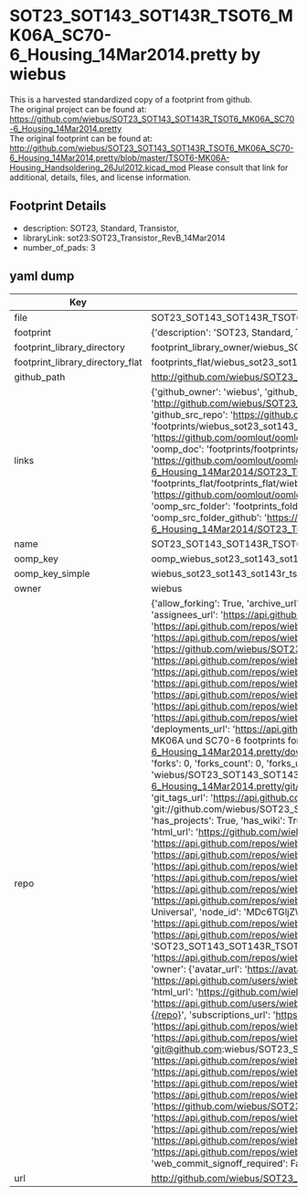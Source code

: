 # SOT23_SOT143_SOT143R_TSOT6_MK06A_SC70-6_Housing_14Mar2014.pretty by wiebus  
This is a harvested standardized copy of a footprint from github.  
The original project can be found at:  
https://github.com/wiebus/SOT23_SOT143_SOT143R_TSOT6_MK06A_SC70-6_Housing_14Mar2014.pretty  
The original footprint can be found at:
http://github.com/wiebus/SOT23_SOT143_SOT143R_TSOT6_MK06A_SC70-6_Housing_14Mar2014.pretty/blob/master/TSOT6-MK06A-Housing_Handsoldering_26Jul2012.kicad_mod
Please consult that link for additional, details, files, and license information.  
## Footprint Details
* description: SOT23, Standard, Transistor,  
* libraryLink: sot23:SOT23_Transistor_RevB_14Mar2014  
* number_of_pads: 3  
## yaml dump  
| Key | Value |  
| --- | --- |  
| file | SOT23_SOT143_SOT143R_TSOT6_MK06A_SC70-6_Housing_14Mar2014.pretty/SOT23_Transistor_RevB_14Mar2014.kicad_mod |  
| footprint | {'description': 'SOT23, Standard, Transistor,', 'libraryLink': 'sot23:SOT23_Transistor_RevB_14Mar2014', 'number_of_pads': 3} |  
| footprint_library_directory | footprint_library_owner/wiebus_SOT23_SOT143_SOT143R_TSOT6_MK06A_SC70-6_Housing_14Mar2014.pretty |  
| footprint_library_directory_flat | footprints_flat/wiebus_sot23_sot143_sot143r_tsot6_mk06a_sc70_6_housing_14mar2014_sot23_transistor_revb_14mar2014/working |  
| github_path | http://github.com/wiebus/SOT23_SOT143_SOT143R_TSOT6_MK06A_SC70-6_Housing_14Mar2014.pretty/blob/master/SOT23_Transistor_RevB_14Mar2014.kicad_mod |  
| links | {'github_owner': 'wiebus', 'github_repo_name': 'SOT23_SOT143_SOT143R_TSOT6_MK06A_SC70-6_Housing_14Mar2014.pretty', 'github_src': 'http://github.com/wiebus/SOT23_SOT143_SOT143R_TSOT6_MK06A_SC70-6_Housing_14Mar2014.pretty/blob/master/TSOT6-MK06A-Housing_Handsoldering_26Jul2012.kicad_mod', 'github_src_repo': 'https://github.com/wiebus/SOT23_SOT143_SOT143R_TSOT6_MK06A_SC70-6_Housing_14Mar2014.pretty', 'oomp_bot': 'footprints/wiebus_sot23_sot143_sot143r_tsot6_mk06a_sc70_6_housing_14mar2014_sot23_transistor_revb_14mar2014/working', 'oomp_bot_github': 'https://github.com/oomlout/oomlout_oomp_footprint_bot/tree/main/footprints/wiebus_sot23_sot143_sot143r_tsot6_mk06a_sc70_6_housing_14mar2014_sot23_transistor_revb_14mar2014/working', 'oomp_doc': 'footprints/footprints/wiebus/SOT23_SOT143_SOT143R_TSOT6_MK06A_SC70-6_Housing_14Mar2014/SOT23_Transistor_RevB_14Mar2014/working/', 'oomp_doc_github': 'https://github.com/oomlout/oomlout_oomp_footprint_doc/tree/main/footprints/footprints/wiebus/SOT23_SOT143_SOT143R_TSOT6_MK06A_SC70-6_Housing_14Mar2014/SOT23_Transistor_RevB_14Mar2014/working', 'oomp_src_flat': 'footprints_flat/footprints_flat/wiebus_sot23_sot143_sot143r_tsot6_mk06a_sc70_6_housing_14mar2014_sot23_transistor_revb_14mar2014/working', 'oomp_src_flat_github': 'https://github.com/oomlout/oomlout_oomp_footprint_src/tree/main/footprints_flat/wiebus_sot23_sot143_sot143r_tsot6_mk06a_sc70_6_housing_14mar2014_sot23_transistor_revb_14mar2014/working', 'oomp_src_folder': 'footprints_folder/footprints_folder/wiebus/SOT23_SOT143_SOT143R_TSOT6_MK06A_SC70-6_Housing_14Mar2014/SOT23_Transistor_RevB_14Mar2014/working', 'oomp_src_folder_github': 'https://github.com/oomlout/oomlout_oomp_footprint_src/tree/main/footprints_folder/wiebus/SOT23_SOT143_SOT143R_TSOT6_MK06A_SC70-6_Housing_14Mar2014/SOT23_Transistor_RevB_14Mar2014/working'} |  
| name | SOT23_SOT143_SOT143R_TSOT6_MK06A_SC70-6_Housing_14Mar2014.pretty |  
| oomp_key | oomp_wiebus_sot23_sot143_sot143r_tsot6_mk06a_sc70_6_housing_14mar2014_sot23_transistor_revb_14mar2014 |  
| oomp_key_simple | wiebus_sot23_sot143_sot143r_tsot6_mk06a_sc70_6_housing_14mar2014_sot23_transistor_revb_14mar2014 |  
| owner | wiebus |  
| repo | {'allow_forking': True, 'archive_url': 'https://api.github.com/repos/wiebus/SOT23_SOT143_SOT143R_TSOT6_MK06A_SC70-6_Housing_14Mar2014.pretty/{archive_format}{/ref}', 'archived': False, 'assignees_url': 'https://api.github.com/repos/wiebus/SOT23_SOT143_SOT143R_TSOT6_MK06A_SC70-6_Housing_14Mar2014.pretty/assignees{/user}', 'blobs_url': 'https://api.github.com/repos/wiebus/SOT23_SOT143_SOT143R_TSOT6_MK06A_SC70-6_Housing_14Mar2014.pretty/git/blobs{/sha}', 'branches_url': 'https://api.github.com/repos/wiebus/SOT23_SOT143_SOT143R_TSOT6_MK06A_SC70-6_Housing_14Mar2014.pretty/branches{/branch}', 'clone_url': 'https://github.com/wiebus/SOT23_SOT143_SOT143R_TSOT6_MK06A_SC70-6_Housing_14Mar2014.pretty.git', 'collaborators_url': 'https://api.github.com/repos/wiebus/SOT23_SOT143_SOT143R_TSOT6_MK06A_SC70-6_Housing_14Mar2014.pretty/collaborators{/collaborator}', 'comments_url': 'https://api.github.com/repos/wiebus/SOT23_SOT143_SOT143R_TSOT6_MK06A_SC70-6_Housing_14Mar2014.pretty/comments{/number}', 'commits_url': 'https://api.github.com/repos/wiebus/SOT23_SOT143_SOT143R_TSOT6_MK06A_SC70-6_Housing_14Mar2014.pretty/commits{/sha}', 'compare_url': 'https://api.github.com/repos/wiebus/SOT23_SOT143_SOT143R_TSOT6_MK06A_SC70-6_Housing_14Mar2014.pretty/compare/{base}...{head}', 'contents_url': 'https://api.github.com/repos/wiebus/SOT23_SOT143_SOT143R_TSOT6_MK06A_SC70-6_Housing_14Mar2014.pretty/contents/{+path}', 'contributors_url': 'https://api.github.com/repos/wiebus/SOT23_SOT143_SOT143R_TSOT6_MK06A_SC70-6_Housing_14Mar2014.pretty/contributors', 'created_at': '2014-03-14T12:14:24Z', 'default_branch': 'master', 'deployments_url': 'https://api.github.com/repos/wiebus/SOT23_SOT143_SOT143R_TSOT6_MK06A_SC70-6_Housing_14Mar2014.pretty/deployments', 'description': 'SOT23,SOT143, SOT143R, TSOT6, MK06A und SC70-6 footprints for KiCad 14Mar2014 as .pretty', 'disabled': False, 'downloads_url': 'https://api.github.com/repos/wiebus/SOT23_SOT143_SOT143R_TSOT6_MK06A_SC70-6_Housing_14Mar2014.pretty/downloads', 'events_url': 'https://api.github.com/repos/wiebus/SOT23_SOT143_SOT143R_TSOT6_MK06A_SC70-6_Housing_14Mar2014.pretty/events', 'fork': False, 'forks': 0, 'forks_count': 0, 'forks_url': 'https://api.github.com/repos/wiebus/SOT23_SOT143_SOT143R_TSOT6_MK06A_SC70-6_Housing_14Mar2014.pretty/forks', 'full_name': 'wiebus/SOT23_SOT143_SOT143R_TSOT6_MK06A_SC70-6_Housing_14Mar2014.pretty', 'git_commits_url': 'https://api.github.com/repos/wiebus/SOT23_SOT143_SOT143R_TSOT6_MK06A_SC70-6_Housing_14Mar2014.pretty/git/commits{/sha}', 'git_refs_url': 'https://api.github.com/repos/wiebus/SOT23_SOT143_SOT143R_TSOT6_MK06A_SC70-6_Housing_14Mar2014.pretty/git/refs{/sha}', 'git_tags_url': 'https://api.github.com/repos/wiebus/SOT23_SOT143_SOT143R_TSOT6_MK06A_SC70-6_Housing_14Mar2014.pretty/git/tags{/sha}', 'git_url': 'git://github.com/wiebus/SOT23_SOT143_SOT143R_TSOT6_MK06A_SC70-6_Housing_14Mar2014.pretty.git', 'has_discussions': False, 'has_downloads': True, 'has_issues': True, 'has_pages': False, 'has_projects': True, 'has_wiki': True, 'homepage': None, 'hooks_url': 'https://api.github.com/repos/wiebus/SOT23_SOT143_SOT143R_TSOT6_MK06A_SC70-6_Housing_14Mar2014.pretty/hooks', 'html_url': 'https://github.com/wiebus/SOT23_SOT143_SOT143R_TSOT6_MK06A_SC70-6_Housing_14Mar2014.pretty', 'id': 17745147, 'is_template': False, 'issue_comment_url': 'https://api.github.com/repos/wiebus/SOT23_SOT143_SOT143R_TSOT6_MK06A_SC70-6_Housing_14Mar2014.pretty/issues/comments{/number}', 'issue_events_url': 'https://api.github.com/repos/wiebus/SOT23_SOT143_SOT143R_TSOT6_MK06A_SC70-6_Housing_14Mar2014.pretty/issues/events{/number}', 'issues_url': 'https://api.github.com/repos/wiebus/SOT23_SOT143_SOT143R_TSOT6_MK06A_SC70-6_Housing_14Mar2014.pretty/issues{/number}', 'keys_url': 'https://api.github.com/repos/wiebus/SOT23_SOT143_SOT143R_TSOT6_MK06A_SC70-6_Housing_14Mar2014.pretty/keys{/key_id}', 'labels_url': 'https://api.github.com/repos/wiebus/SOT23_SOT143_SOT143R_TSOT6_MK06A_SC70-6_Housing_14Mar2014.pretty/labels{/name}', 'language': None, 'languages_url': 'https://api.github.com/repos/wiebus/SOT23_SOT143_SOT143R_TSOT6_MK06A_SC70-6_Housing_14Mar2014.pretty/languages', 'license': {'key': 'cc0-1.0', 'name': 'Creative Commons Zero v1.0 Universal', 'node_id': 'MDc6TGljZW5zZTY=', 'spdx_id': 'CC0-1.0', 'url': 'https://api.github.com/licenses/cc0-1.0'}, 'merges_url': 'https://api.github.com/repos/wiebus/SOT23_SOT143_SOT143R_TSOT6_MK06A_SC70-6_Housing_14Mar2014.pretty/merges', 'milestones_url': 'https://api.github.com/repos/wiebus/SOT23_SOT143_SOT143R_TSOT6_MK06A_SC70-6_Housing_14Mar2014.pretty/milestones{/number}', 'mirror_url': None, 'name': 'SOT23_SOT143_SOT143R_TSOT6_MK06A_SC70-6_Housing_14Mar2014.pretty', 'network_count': 0, 'node_id': 'MDEwOlJlcG9zaXRvcnkxNzc0NTE0Nw==', 'notifications_url': 'https://api.github.com/repos/wiebus/SOT23_SOT143_SOT143R_TSOT6_MK06A_SC70-6_Housing_14Mar2014.pretty/notifications{?since,all,participating}', 'open_issues': 0, 'open_issues_count': 0, 'owner': {'avatar_url': 'https://avatars.githubusercontent.com/u/247999?v=4', 'events_url': 'https://api.github.com/users/wiebus/events{/privacy}', 'followers_url': 'https://api.github.com/users/wiebus/followers', 'following_url': 'https://api.github.com/users/wiebus/following{/other_user}', 'gists_url': 'https://api.github.com/users/wiebus/gists{/gist_id}', 'gravatar_id': '', 'html_url': 'https://github.com/wiebus', 'id': 247999, 'login': 'wiebus', 'node_id': 'MDQ6VXNlcjI0Nzk5OQ==', 'organizations_url': 'https://api.github.com/users/wiebus/orgs', 'received_events_url': 'https://api.github.com/users/wiebus/received_events', 'repos_url': 'https://api.github.com/users/wiebus/repos', 'site_admin': False, 'starred_url': 'https://api.github.com/users/wiebus/starred{/owner}{/repo}', 'subscriptions_url': 'https://api.github.com/users/wiebus/subscriptions', 'type': 'User', 'url': 'https://api.github.com/users/wiebus'}, 'private': False, 'pulls_url': 'https://api.github.com/repos/wiebus/SOT23_SOT143_SOT143R_TSOT6_MK06A_SC70-6_Housing_14Mar2014.pretty/pulls{/number}', 'pushed_at': '2014-03-14T16:17:20Z', 'releases_url': 'https://api.github.com/repos/wiebus/SOT23_SOT143_SOT143R_TSOT6_MK06A_SC70-6_Housing_14Mar2014.pretty/releases{/id}', 'size': 156, 'ssh_url': 'git@github.com:wiebus/SOT23_SOT143_SOT143R_TSOT6_MK06A_SC70-6_Housing_14Mar2014.pretty.git', 'stargazers_count': 0, 'stargazers_url': 'https://api.github.com/repos/wiebus/SOT23_SOT143_SOT143R_TSOT6_MK06A_SC70-6_Housing_14Mar2014.pretty/stargazers', 'statuses_url': 'https://api.github.com/repos/wiebus/SOT23_SOT143_SOT143R_TSOT6_MK06A_SC70-6_Housing_14Mar2014.pretty/statuses/{sha}', 'subscribers_count': 1, 'subscribers_url': 'https://api.github.com/repos/wiebus/SOT23_SOT143_SOT143R_TSOT6_MK06A_SC70-6_Housing_14Mar2014.pretty/subscribers', 'subscription_url': 'https://api.github.com/repos/wiebus/SOT23_SOT143_SOT143R_TSOT6_MK06A_SC70-6_Housing_14Mar2014.pretty/subscription', 'svn_url': 'https://github.com/wiebus/SOT23_SOT143_SOT143R_TSOT6_MK06A_SC70-6_Housing_14Mar2014.pretty', 'tags_url': 'https://api.github.com/repos/wiebus/SOT23_SOT143_SOT143R_TSOT6_MK06A_SC70-6_Housing_14Mar2014.pretty/tags', 'teams_url': 'https://api.github.com/repos/wiebus/SOT23_SOT143_SOT143R_TSOT6_MK06A_SC70-6_Housing_14Mar2014.pretty/teams', 'temp_clone_token': None, 'topics': [], 'trees_url': 'https://api.github.com/repos/wiebus/SOT23_SOT143_SOT143R_TSOT6_MK06A_SC70-6_Housing_14Mar2014.pretty/git/trees{/sha}', 'updated_at': '2014-03-14T16:17:20Z', 'url': 'https://api.github.com/repos/wiebus/SOT23_SOT143_SOT143R_TSOT6_MK06A_SC70-6_Housing_14Mar2014.pretty', 'visibility': 'public', 'watchers': 0, 'watchers_count': 0, 'web_commit_signoff_required': False} |  
| url | http://github.com/wiebus/SOT23_SOT143_SOT143R_TSOT6_MK06A_SC70-6_Housing_14Mar2014.pretty |  

